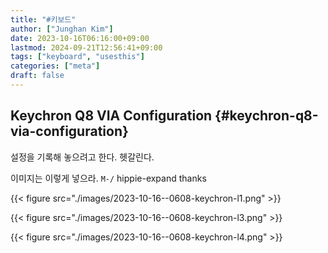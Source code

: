 ```yaml
---
title: "#키보드"
author: ["Junghan Kim"]
date: 2023-10-16T06:16:00+09:00
lastmod: 2024-09-21T12:56:41+09:00
tags: ["keyboard", "usesthis"]
categories: ["meta"]
draft: false
---
```


## Keychron Q8 VIA Configuration {#keychron-q8-via-configuration}



설정을 기록해 놓으려고 한다. 헷갈린다.

이미지는 이렇게 넣으라. `M-/` hippie-expand thanks

{{< figure src="./images/2023-10-16--0608-keychron-l1.png" >}}

{{< figure src="./images/2023-10-16--0608-keychron-l3.png" >}}

{{< figure src="./images/2023-10-16--0608-keychron-l4.png" >}}
